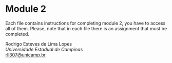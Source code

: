 # Module 2

Each file contains instructions for completing module 2, you have to access all of them. Please, note that in each file there is an assignment that must be completed. 

Rodrigo Esteves de Lima Lopes \
*Universidade Estadual de Campinas* \
[rll307@unicamp.br](mailto:rll307@unicamp.br)
